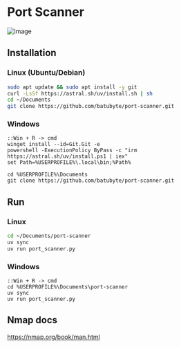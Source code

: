 # Port Scanner
![image](https://github.com/user-attachments/assets/d84cc929-ec5d-416b-aab8-5622eadbe513)

## Installation
### Linux (Ubuntu/Debian)
```bash
sudo apt update && sudo apt install -y git
curl -LsSf https://astral.sh/uv/install.sh | sh
cd ~/Documents
git clone https://github.com/batubyte/port-scanner.git
```
### Windows
```batch
::Win + R -> cmd
winget install --id=Git.Git -e
powershell -ExecutionPolicy ByPass -c "irm https://astral.sh/uv/install.ps1 | iex"
set Path=%USERPROFILE%\.local\bin;%Path%

cd %USERPROFILE%\Documents
git clone https://github.com/batubyte/port-scanner.git
```

## Run
### Linux
```bash
cd ~/Documents/port-scanner
uv sync
uv run port_scanner.py
```
### Windows
```batch
::Win + R -> cmd
cd %USERPROFILE%\Documents\port-scanner
uv sync
uv run port_scanner.py
```

## Nmap docs
https://nmap.org/book/man.html
